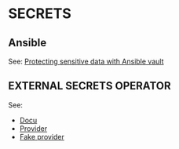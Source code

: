 SECRETS
=======

Ansible
-------

See: [Protecting sensitive data with Ansible vault](https://docs.ansible.com/ansible/latest/vault_guide/index.html)

EXTERNAL SECRETS OPERATOR
-------------------------


See:
- [Docu](https://external-secrets.io/latest/)
- [Provider](https://external-secrets.io/latest/provider/aws-secrets-manager/)
- [Fake provider](https://external-secrets.io/latest/provider/fake/)